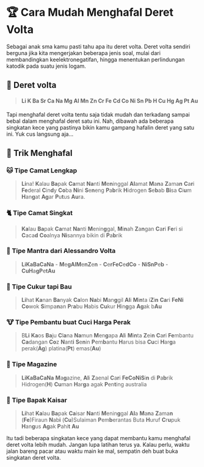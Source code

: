 # :trophy: Cara Mudah Menghafal Deret Volta

Sebagai anak sma kamu pasti tahu apa itu deret volta. Deret volta sendiri berguna jika kita mengerjakan beberapa jenis soal, mulai dari membandingkan keelektronegatifan, hingga menentukan perlindungan katodik pada suatu jenis logam. 



## :memo: Deret volta

>  #### Li K Ba Sr Ca Na Mg Al Mn Zn Cr Fe Cd Co Ni Sn Pb H Cu Hg Ag Pt Au



Tapi menghafal deret volta tentu saja tidak mudah dan terkadang sampai bebal dalam menghafal deret satu ini. Nah, dibawah ada beberapa singkatan kece yang pastinya bikin kamu gampang hafalin deret yang satu ini. Yuk cus langsung aja...



## :memo: ​Trik Menghafal



### :cat:	Tipe Camat Lengkap

> **Li**na! **K**alau **Ba**pak **Ca**mat **Na**nti **M**e**n**inggal **Al**amat **M**a**n**a **Z**ama**n** **C**a**r**i **Fe**deral **C**in**d**y **Co**ba **Ni**ni **S**e**n**eng **P**a**b**rik **H**idrogen **S**e**b**ab **Bi**sa **C**i**u**m **H**an**g**at **Ag**ar **P**u**t**us **Au**ra.



### :cat2:	Tipe Camat Singkat

> **Ka**lau **Ba**pak **Ca**mat **Na**nti **M**enin**g**gal, **M**i**n**ah **Z**a**n**gan **C**a**r**i **Fe**ri si **C**aca**d** **Co**alnya **Ni**sannya bikin di **P**a**b**rik



### :owl:	Tipe Mantra dari Alessandro Volta

> **LiKaBaCaNa** - **M**e**gAlM**e**nZ**e**n** - **C**e**rFeC**e**dCo** - **NiSnP**e**b** - **CuH**a**gP**e**tAu**



### :sheep:	Tipe Cukur tapi Bau

> **Li**hat **Ka**nan **Ba**nyak **Ca**lon **Na**bi **M**an**g**gil **Al**i **M**i**n**ta i**Z**i**n** **Ca**ri **FeNi** **Co**wok **S**impa**n**an **P**r**a**bu **H**abis
> **Cu**kur **H**in**g**ga **Ag**ak b**Au**



### :cow:	Tipe Pembantu buat Cuci Harga Perak

> B**Li** **Ka**os **Ba**ju **C**l**a**na **Na**mun **M**en**g**apa **Al**i **M**i**n**ta **Z**ei**n** **C**a**r**i **Fe**mbantu **Ca**dangan **Co**z **N**ant**i** **S**e**n**in
> **P**em**b**antu **H**arus bisa **Cu**ci **H**ar**g**a perak(**Ag**) platina(**Pt**) emas(**Au**)



### :rabbit:	Tipe Magazine

> **LiKaBaCaNa** **M**a**g**azine, **Al**i **Z**aenal **C**a**r**i **FeCoNiS**i**n** di **P**a**b**rik Hidrogen(**H**) **Cu**man **H**ar**g**a agak **P**en**t**ing australia



### :lion:	Tipe Bapak Kaisar

> **Li**hat **Ka**lau **Ba**pak **Ca**isar **Na**nti **M**enin**g**gal **Al**a **M**a**n**a **Z**ama**n** (**Fe**)Firaun **N**ab**i** (**Cu**)Sulaiman **P**em**b**erantas Buta **H**uruf **C**r**u**puk **H**an**g**us **Ag**ak **P**ahi**t** **Au**



Itu tadi beberapa singkatan kece yang dapat membantu kamu menghafal deret volta lebih mudah. Jangan lupa latihan terus ya. Kalau perlu, waktu jalan bareng pacar atau waktu main ke mal, sempatin deh buat buka singkatan deret volta.                        

